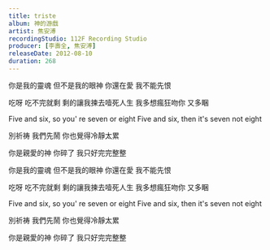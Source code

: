 ```yaml
---
title: triste
album: 神的游戲
artist: 焦安溥
recordingStudio: 112F Recording Studio
producer: [李壽全, 焦安溥]
releaseDate: 2012-08-10
duration: 268
---
```

你是我的靈魂
但不是我的眼神
你還在愛 我不能先恨

吃呀 吃不完就剩
剩的讓我揀去噎死人生
我多想瘋狂吻你 又多睏

Five and six, so you' re seven or eight
Five and six, then it's seven not eight

別祈祷 我們先鬧
你也覺得冷靜太累

你是親愛的神
你碎了 我只好完完整整

你是我的靈魂
但不是我的眼神
你還在愛 我不能先恨

吃呀 吃不完就剩
剩的讓我揀去噎死人生
我多想瘋狂吻你 又多睏

Five and six, so you' re seven or eight
Five and six, then it's seven not eight

別祈祷 我們先鬧
你也覺得冷靜太累

你是親愛的神
你碎了 我只好完完整整